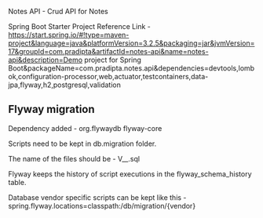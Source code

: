 Notes API - Crud API for Notes

Spring Boot Starter Project Reference Link -
https://start.spring.io/#!type=maven-project&language=java&platformVersion=3.2.5&packaging=jar&jvmVersion=17&groupId=com.pradipta&artifactId=notes-api&name=notes-api&description=Demo project for Spring Boot&packageName=com.pradipta.notes.api&dependencies=devtools,lombok,configuration-processor,web,actuator,testcontainers,data-jpa,flyway,h2,postgresql,validation

Flyway migration
----------------
Dependency added -
<dependency>
<groupId>org.flywaydb</groupId>
<artifactId>flyway-core</artifactId>
</dependency>

Scripts need to be kept in db.migration folder.

The name of the files should be - V<version>__<name of file>.sql

Flyway keeps the history of script executions in the flyway_schema_history table.

Database vendor specific scripts can be kept like this -
spring.flyway.locations=classpath:/db/migration/{vendor}